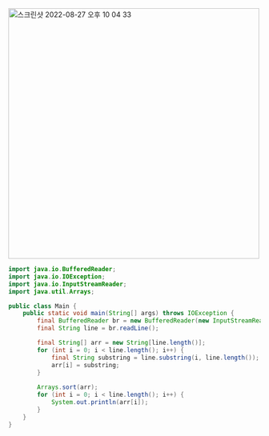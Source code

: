 <img width="501" alt="스크린샷 2022-08-27 오후 10 04 33" src="https://user-images.githubusercontent.com/82895809/187031465-e2421e58-178e-495c-8b97-03c32b7b1480.png">

```java
import java.io.BufferedReader;
import java.io.IOException;
import java.io.InputStreamReader;
import java.util.Arrays;

public class Main {
    public static void main(String[] args) throws IOException {
        final BufferedReader br = new BufferedReader(new InputStreamReader(System.in));
        final String line = br.readLine();

        final String[] arr = new String[line.length()];
        for (int i = 0; i < line.length(); i++) {
            final String substring = line.substring(i, line.length());
            arr[i] = substring;
        }
        
        Arrays.sort(arr);
        for (int i = 0; i < line.length(); i++) {
            System.out.println(arr[i]);
        }
    }
}


```
